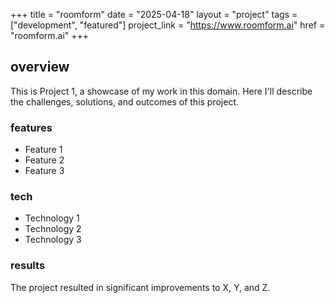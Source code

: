 +++
title = "roomform"
date = "2025-04-18"
layout = "project"
tags = ["development", "featured"]
project_link = "https://www.roomform.ai"
href = "roomform.ai"
+++

## overview

This is Project 1, a showcase of my work in this domain. Here I'll describe the challenges, solutions, and outcomes of this project.

### features

- Feature 1
- Feature 2
- Feature 3

### tech

- Technology 1
- Technology 2
- Technology 3

### results

The project resulted in significant improvements to X, Y, and Z. 
